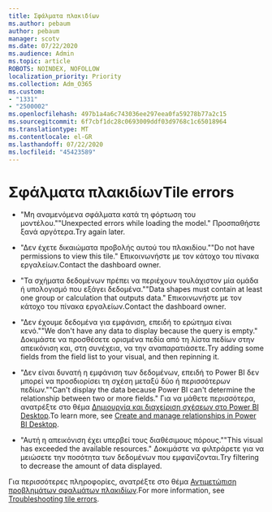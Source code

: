 ```yaml
---
title: Σφάλματα πλακιδίων
ms.author: pebaum
author: pebaum
manager: scotv
ms.date: 07/22/2020
ms.audience: Admin
ms.topic: article
ROBOTS: NOINDEX, NOFOLLOW
localization_priority: Priority
ms.collection: Adm_O365
ms.custom:
- "1331"
- "2500002"
ms.openlocfilehash: 497b1a4a6c743036ee297eea0fa59278b77a2c15
ms.sourcegitcommit: 6f7cbf1dc28c0693009ddf03d9768c1c65018964
ms.translationtype: MT
ms.contentlocale: el-GR
ms.lasthandoff: 07/22/2020
ms.locfileid: "45423589"
---
```

# <a name="tile-errors"></a><span data-ttu-id="c37d0-102">Σφάλματα πλακιδίων</span><span class="sxs-lookup"><span data-stu-id="c37d0-102">Tile errors</span></span>

- <span data-ttu-id="c37d0-103">"Μη αναμενόμενα σφάλματα κατά τη φόρτωση του μοντέλου."</span><span class="sxs-lookup"><span data-stu-id="c37d0-103">"Unexpected errors while loading the model."</span></span> <span data-ttu-id="c37d0-104">Προσπαθήστε ξανά αργότερα.</span><span class="sxs-lookup"><span data-stu-id="c37d0-104">Try again later.</span></span>

- <span data-ttu-id="c37d0-105">"Δεν έχετε δικαιώματα προβολής αυτού του πλακιδίου."</span><span class="sxs-lookup"><span data-stu-id="c37d0-105">"Do not have permissions to view this tile."</span></span> <span data-ttu-id="c37d0-106">Επικοινωνήστε με τον κάτοχο του πίνακα εργαλείων.</span><span class="sxs-lookup"><span data-stu-id="c37d0-106">Contact the dashboard owner.</span></span>

- <span data-ttu-id="c37d0-107">"Τα σχήματα δεδομένων πρέπει να περιέχουν τουλάχιστον μία ομάδα ή υπολογισμό που εξάγει δεδομένα."</span><span class="sxs-lookup"><span data-stu-id="c37d0-107">"Data shapes must contain at least one group or calculation that outputs data."</span></span> <span data-ttu-id="c37d0-108">Επικοινωνήστε με τον κάτοχο του πίνακα εργαλείων.</span><span class="sxs-lookup"><span data-stu-id="c37d0-108">Contact the dashboard owner.</span></span>

- <span data-ttu-id="c37d0-109">"Δεν έχουμε δεδομένα για εμφάνιση, επειδή το ερώτημα είναι κενό."</span><span class="sxs-lookup"><span data-stu-id="c37d0-109">"We don't have any data to display because the query is empty."</span></span> <span data-ttu-id="c37d0-110">Δοκιμάστε να προσθέσετε ορισμένα πεδία από τη λίστα πεδίων στην απεικόνιση και, στη συνέχεια, να την αναπαρατιάσετε.</span><span class="sxs-lookup"><span data-stu-id="c37d0-110">Try adding some fields from the field list to your visual, and then repinning it.</span></span>

- <span data-ttu-id="c37d0-111">"Δεν είναι δυνατή η εμφάνιση των δεδομένων, επειδή το Power BI δεν μπορεί να προσδιορίσει τη σχέση μεταξύ δύο ή περισσότερων πεδίων."</span><span class="sxs-lookup"><span data-stu-id="c37d0-111">"Can't display the data because Power BI can't determine the relationship between two or more fields."</span></span> <span data-ttu-id="c37d0-112">Για να μάθετε περισσότερα, ανατρέξτε στο θέμα [Δημιουργία και διαχείριση σχέσεων στο Power BI Desktop](https://docs.microsoft.com/power-bi/desktop-create-and-manage-relationships).</span><span class="sxs-lookup"><span data-stu-id="c37d0-112">To learn more, see [Create and manage relationships in Power BI Desktop](https://docs.microsoft.com/power-bi/desktop-create-and-manage-relationships).</span></span>

- <span data-ttu-id="c37d0-113">"Αυτή η απεικόνιση έχει υπερβεί τους διαθέσιμους πόρους."</span><span class="sxs-lookup"><span data-stu-id="c37d0-113">"This visual has exceeded the available resources."</span></span> <span data-ttu-id="c37d0-114">Δοκιμάστε να φιλτράρετε για να μειώσετε την ποσότητα των δεδομένων που εμφανίζονται.</span><span class="sxs-lookup"><span data-stu-id="c37d0-114">Try filtering to decrease the amount of data displayed.</span></span>

<span data-ttu-id="c37d0-115">Για περισσότερες πληροφορίες, ανατρέξτε στο θέμα [Αντιμετώπιση προβλημάτων σφαλμάτων πλακιδίων](https://docs.microsoft.com/power-bi/refresh-troubleshooting-tile-errors).</span><span class="sxs-lookup"><span data-stu-id="c37d0-115">For more information, see [Troubleshooting tile errors](https://docs.microsoft.com/power-bi/refresh-troubleshooting-tile-errors).</span></span>